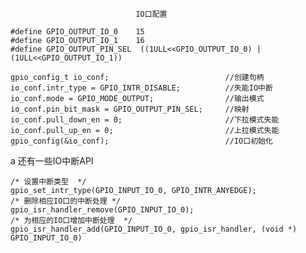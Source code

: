                                 IO口配置

    #define GPIO_OUTPUT_IO_0    15
    #define GPIO_OUTPUT_IO_1    16
    #define GPIO_OUTPUT_PIN_SEL  ((1ULL<<GPIO_OUTPUT_IO_0) | (1ULL<<GPIO_OUTPUT_IO_1))

    gpio_config_t io_conf;                          //创建句柄
    io_conf.intr_type = GPIO_INTR_DISABLE;          //失能IO中断
    io_conf.mode = GPIO_MODE_OUTPUT;                //输出模式
    io_conf.pin_bit_mask = GPIO_OUTPUT_PIN_SEL;     //映射
    io_conf.pull_down_en = 0;                       //下拉模式失能
    io_conf.pull_up_en = 0;                         //上拉模式失能
    gpio_config(&io_conf);                          //IO口初始化


a
还有一些IO中断API

    /* 设置中断类型  */
    gpio_set_intr_type(GPIO_INPUT_IO_0, GPIO_INTR_ANYEDGE);
    /* 删除相应IO口的中断处理 */
    gpio_isr_handler_remove(GPIO_INPUT_IO_0);
    /* 为相应的IO口增加中断处理  */
    gpio_isr_handler_add(GPIO_INPUT_IO_0, gpio_isr_handler, (void *) GPIO_INPUT_IO_0)

